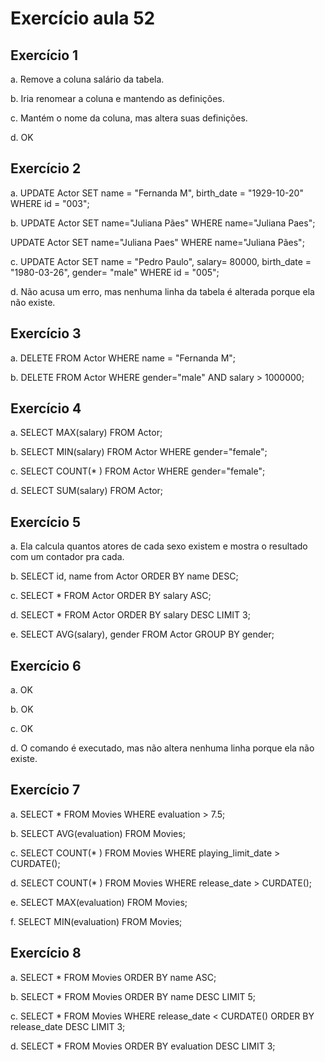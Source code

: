 # Exercício aula 52


## Exercício 1

a. Remove a coluna salário da tabela.

b. Iria renomear a coluna e mantendo as definições.

c. Mantém o nome da coluna, mas altera suas definições.

d. OK


## Exercício 2

a. UPDATE Actor
SET 
	name = "Fernanda M",
	birth_date = "1929-10-20"
WHERE id = "003";

b. UPDATE Actor
SET name="Juliana Pães"
WHERE name="Juliana Paes"; 

UPDATE Actor
SET name="Juliana Paes"
WHERE name="Juliana Pães";

c. UPDATE Actor
SET 
	name = "Pedro Paulo",
    salary= 80000,
	birth_date = "1980-03-26",
    gender= "male"
WHERE id = "005";

d. Não acusa um erro, mas nenhuma linha da tabela é alterada porque ela não existe.


## Exercício 3

a. DELETE FROM Actor WHERE name = "Fernanda M";

b. DELETE FROM Actor WHERE gender="male" AND salary > 1000000;


## Exercício 4

a. SELECT MAX(salary)
FROM Actor;

b. SELECT MIN(salary)
FROM Actor
WHERE gender="female";

c. SELECT COUNT(* ) FROM Actor
WHERE gender="female";

d. SELECT SUM(salary) FROM Actor; 


## Exercício 5

a. Ela calcula quantos atores de cada sexo existem e mostra o resultado com um contador pra cada.

b. SELECT id, name from Actor
ORDER BY name DESC;

c. SELECT * FROM Actor
ORDER BY salary ASC;

d. SELECT * FROM Actor
ORDER BY salary DESC
LIMIT 3;

e. SELECT AVG(salary), gender
FROM Actor
GROUP BY gender;


## Exercício 6

a. OK

b. OK

c. OK

d. O comando é executado, mas não altera nenhuma linha porque ela não existe.


## Exercício 7 

a. SELECT * FROM Movies
WHERE evaluation > 7.5;

b. SELECT AVG(evaluation) FROM Movies;

c. SELECT COUNT(* ) FROM Movies
WHERE playing_limit_date > CURDATE();

d. SELECT COUNT(* ) FROM Movies
WHERE release_date > CURDATE();

e. SELECT MAX(evaluation) FROM Movies;

f. SELECT MIN(evaluation) FROM Movies;


## Exercício 8

a. SELECT * FROM Movies
ORDER BY name ASC;

b. SELECT * FROM Movies
ORDER BY name DESC
LIMIT 5;

c. SELECT * FROM Movies
WHERE release_date < CURDATE()
ORDER BY release_date DESC
LIMIT 3;

d. SELECT * FROM Movies
ORDER BY evaluation DESC
LIMIT 3;